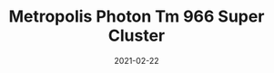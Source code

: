 ---
tags: 
  - "To Market"
  - "Rubber Flooring"
  - "Metropolis"
title: "Metropolis Photon Tm 966 Super Cluster"
designer: "To Market"
image_primary: "img/Photon-TM966-Super-Cluster.jpg"
href: "https://www.tomkt.com/atmosphere-metropolis-swatches"
description: "Straight%20Edge%20Tile%3A%2038%22%20x%2038%22%20Interlocking%20Tile%3A%2037%22%20x%2037%22"
category: "rubber-flooring-metropolis"
subtitle: ""
manufacturer: "ToMarket"
slug: "/manufacturers/tomarket/rubber-flooring-metropolis/to-market-metropolis-photon-tm-966-super-cluster"
date: "2021-02-22"
---